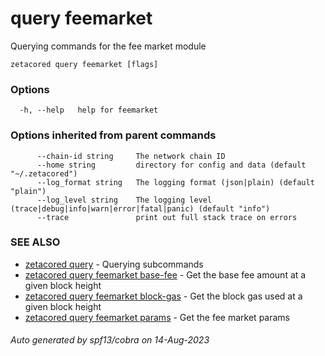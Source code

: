 # query feemarket

Querying commands for the fee market module

```
zetacored query feemarket [flags]
```

### Options

```
  -h, --help   help for feemarket
```

### Options inherited from parent commands

```
      --chain-id string     The network chain ID
      --home string         directory for config and data (default "~/.zetacored")
      --log_format string   The logging format (json|plain) (default "plain")
      --log_level string    The logging level (trace|debug|info|warn|error|fatal|panic) (default "info")
      --trace               print out full stack trace on errors
```

### SEE ALSO

* [zetacored query](zetacored_query.md)	 - Querying subcommands
* [zetacored query feemarket base-fee](zetacored_query_feemarket_base-fee.md)	 - Get the base fee amount at a given block height
* [zetacored query feemarket block-gas](zetacored_query_feemarket_block-gas.md)	 - Get the block gas used at a given block height
* [zetacored query feemarket params](zetacored_query_feemarket_params.md)	 - Get the fee market params

###### Auto generated by spf13/cobra on 14-Aug-2023
